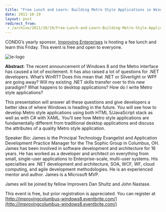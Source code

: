 ```yaml
---
title: "Free Lunch and Learn: Building Metro Style Applications in Windows 8 Friday October 21st"
date: 2011-10-19
layout: post
redirect_from:
 - /archive/2011/10/19/Free-Lunch-and-Learn-Building-Metro-Style-Applications-in-Windows.aspx
---
```


CONDG’s yearly sponsor, [Improving Enterprises](www.improvingEnterprises.com) is hosting a fee lunch and learn this Friday. This event is free and open to everyone.

![ie-logo](http://condg.org/images/condg_org/Windows-Live-Writer/February-Meeting-Announcement_BD2C/ie-logo_thumb.jpg "ie-logo")

**Abstract**: The recent announcement of Windows 8 and the Metro interface has caused a lot of excitement. It has also raised a lot of questions for .NET developers. What’s WinRT? Does this mean that .NET or Silverlight or WPF are going away? Will my existing .NET skills transfer over to this new paradigm? What happens to desktop applications? How do I write Metro style applications?

This presentation will answer all these questions and give developers a better idea of where Windows is heading in the future. You will see how to develop Metro style applications using both HTML 5/JavaScript stack as well as with C# with XAML. You’ll see how Metro style applications are fundamentally different from traditional desktop applications and discuss the attributes of a quality Metro style application.

Speaker Bio: James is the Principal Technology Evangelist and Application Development Practice Manager for the The Sophic Group in Columbus, OH. James has been involved in software development and architecture for 16 years. He has worked as a developer and architect on everything from small, single-user applications to Enterprise-scale, multi-user systems. His specialties are .NET development and architecture, SOA, WCF, WF, cloud computing, and agile development methodologies. He is an experienced mentor and author. James is a Microsoft MVP.

James will be joined by fellow Improvers Dan Shultz and John Nastase.

This event is free, but prior registration is appreciated. You can register at [http://improvingcolumbus-windows8.eventbrite.com/](http://improvingcolumbus-windows8.eventbrite.com/)
